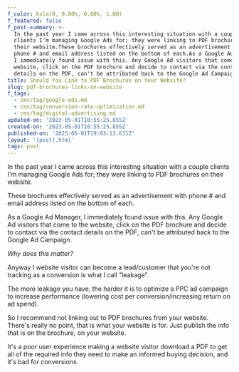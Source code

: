 ```yaml
---
f_color: hsla(0, 0.00%, 0.00%, 1.00)
f_featured: false
f_post-summary: >-
  In the past year I came across this interesting situation with a couple
  clients I'm managing Google Ads for; they were linking to PDF brochures on
  their website.These brochures effectively served as an advertisement with
  phone # and email address listed on the bottom of each.As a Google Ad Manager,
  I immediately found issue with this. Any Google Ad visitors that come to the
  website, click on the PDF brochure and decide to contact via the contact
  details on the PDF, can't be attributed back to the Google Ad Campaign.
title: Should You Link to PDF Brochures on Your Website?
slug: pdf-brochures-links-on-website
f_tags:
  - cms/tag/google-ads.md
  - cms/tag/conversion-rate-optimization.md
  - cms/tag/digital-advertising.md
updated-on: '2023-05-01T10:55:25.855Z'
created-on: '2023-05-01T10:55:25.855Z'
published-on: '2023-05-01T19:03:13.631Z'
layout: '[post].html'
tags: post
---
```


In the past year I came across this interesting situation with a couple clients I'm managing Google Ads for; they were linking to PDF brochures on their website.

These brochures effectively served as an advertisement with phone # and email address listed on the bottom of each.

As a Google Ad Manager, I immediately found issue with this. Any Google Ad visitors that come to the website, click on the PDF brochure and decide to contact via the contact details on the PDF, can't be attributed back to the Google Ad Campaign.

_Why does this matter?_

Anyway I website visitor can become a lead/customer that you're not tracking as a conversion is what I call "leakage".  

The more leakage you have, the harder it is to optimize a PPC ad campaign to increase performance (lowering cost per conversion/increasing return on ad spend).

So I recommend not linking out to PDF brochures from your website. There's really no point, that is what your website is for. Just publish the info that is on the brochure, on your website.

It's a poor user experience making a website visitor download a PDF to get all of the required info they need to make an informed buying decision, and it's bad for conversions.
